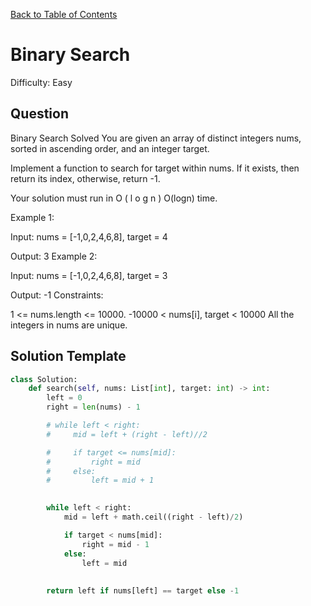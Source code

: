 [Back to Table of Contents](../../README.md)

# Binary Search
Difficulty: Easy

## Question
Binary Search
Solved 
You are given an array of distinct integers nums, sorted in ascending order, and an integer target.

Implement a function to search for target within nums. If it exists, then return its index, otherwise, return -1.

Your solution must run in 
O
(
l
o
g
n
)
O(logn) time.

Example 1:

Input: nums = [-1,0,2,4,6,8], target = 4

Output: 3
Example 2:

Input: nums = [-1,0,2,4,6,8], target = 3

Output: -1
Constraints:

1 <= nums.length <= 10000.
-10000 < nums[i], target < 10000
All the integers in nums are unique.

## Solution Template
```python
class Solution:
    def search(self, nums: List[int], target: int) -> int:
        left = 0
        right = len(nums) - 1

        # while left < right:
        #     mid = left + (right - left)//2

        #     if target <= nums[mid]:
        #         right = mid
        #     else:
        #         left = mid + 1
        

        while left < right:
            mid = left + math.ceil((right - left)/2)

            if target < nums[mid]:
                right = mid - 1
            else:
                left = mid
            
        
        return left if nums[left] == target else -1
```

